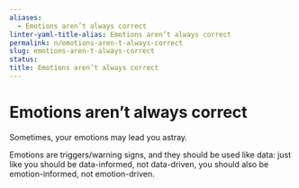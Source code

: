 ```yaml
---
aliases:
  - Emotions aren’t always correct
linter-yaml-title-alias: Emotions aren’t always correct
permalink: n/emotions-aren-t-always-correct
slug: emotions-aren-t-always-correct
status: 
title: Emotions aren’t always correct
---
```

# Emotions aren’t always correct

Sometimes, your emotions may lead you astray.

Emotions are triggers/warning signs, and they should be used like data: just like you should be data-informed, not data-driven, you should also be emotion-informed, not emotion-driven.
